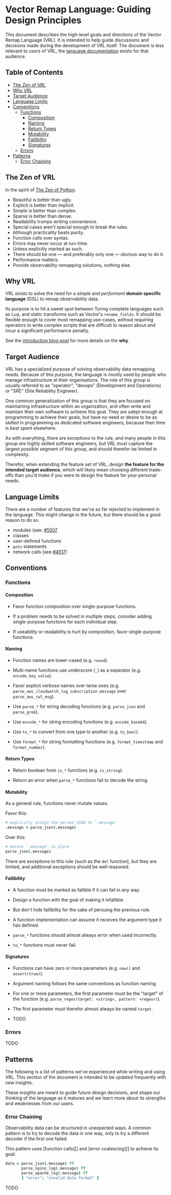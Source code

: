 # Vector Remap Language: Guiding Design Principles

This document describes the high-level goals and directions of the Vector Remap
Language (VRL). It is intended to help guide discussions and decisions made
during the development of VRL itself. The document is less relevant to _users_
of VRL, the [language documentation][docs] exists for that audience.

[docs]: https://vrl.dev

## Table of Contents

* [The Zen of VRL](#the-zen-of-vrl)
* [Why VRL](#why-vrl)
* [Target Audience](#target-audience)
* [Language Limits](#language-limits)
* [Conventions](#conventions)
  * [Functions](#functions)
    * [Composition](#composition)
    * [Naming](#naming)
    * [Return Types](#return-types)
    * [Mutability](#mutability)
    * [Fallibility](#fallibility)
    * [Signatures](#signatures)
  * [Errors](#errors)
* [Patterns](#patterns)
  * [Error Chaining](#error-chaining)

## The Zen of VRL

In the spirit of [The Zen of Python][PEP20].

- Beautiful is better than ugly.
- Explicit is better than implicit.
- Simple is better than complex.
- Sparse is better than dense.
- Readability trumps writing convenience.
- Special cases aren't special enough to break the rules.
- Although practicality beats purity.
- Function calls over syntax.
- Errors may never occur at run-time.
- Unless explicitly marked as such.
- There should be one — and preferably only one — obvious way to do it.
- Performance matters.
- Provide observability remapping solutions, nothing else.

[PEP20]: https://www.python.org/dev/peps/pep-0020/

## Why VRL

VRL exists to solve the need for a _simple_ and _performant_ **domain specific
language** (DSL) to remap observability data.

Its purpose is to hit a sweet spot between Turing complete languages such as
Lua, and static transforms such as Vector's `rename_fields`. It should be
flexible enough to cover most remapping use-cases, without requiring operators
to write complex scripts that are difficult to reason about and incur
a significant performance penalty.

See the [introduction blog post][blog] for more details on the **why**.

[blog]: https://vector.dev/blog/vector-remap-language/#preamble

## Target Audience

VRL has a specialized purpose of solving observability data remapping needs.
Because of this purpose, the language is mostly used by people who manage
infrastructure at their organisations. The role of this group is usually
referred to as "operator", "devops" (Development and Operations) or "SRE" (Site
Reliability Engineer).

One common generalization of this group is that they are focused on maintaining
infrastructure within an organization, and often write and maintain their own
software to achieve this goal. They are adept enough at programming to achieve
their goals, but have no need or desire to be as skilled in programming as
dedicated software engineers, because their time is best spent elsewhere.

As with everything, there are exceptions to the rule, and many people in this
group _are_ highly skilled software engineers, but VRL must capture the largest
possible segment of this group, and should therefor be limited in complexity.

Therefor, when extending the feature set of VRL, design **the feature for the
intended target audience**, which will likely mean choosing different trade-offs
than you'd make if you were to design the feature for your personal needs.

## Language Limits

There are a number of features that we've so far rejected to implement in the
language. This might change in the future, but there should be a good reason to
do so.

- modules (see: [#5507][]
- classes
- user-defined functions
- `goto` statements
- network calls (see [#4517][])

[#5507]: https://github.com/timberio/vector/issues/5507
[#4517]: https://github.com/timberio/vector/issues/4517#issuecomment-754160338

## Conventions

### Functions

#### Composition

- Favor function composition over single-purpose functions.

- If a problem needs to be solved in multiple steps, consider adding
  single-purpose functions for each individual step.

- If useability or readability is hurt by composition, favor single-purpose
  functions.

#### Naming

- Function names are lower-cased (e.g. `round`).

- Multi-name functions use underscore (`_`) as a separator (e.g.
  `encode_key_value`).

- Favor explicit verbose names over terse ones (e.g.
  `parse_aws_cloudwatch_log_subscription_message` over `parse_aws_cwl_msg`).

- Use `parse_*` for string decoding functions (e.g. `parse_json` and
  `parse_grok`).

- Use `encode_*` for string encoding functions (e.g. `encode_base64`).

- Use `to_*` to convert from one type to another (e.g. `to_bool`).

- Use `format_*` for string formatting functions (e.g. `format_timestamp` and
  `format_number`).

#### Return Types

- Return boolean from `is_*` functions (e.g. `is_string`).

- Return an error when `parse_*` functions fail to decode the string.

#### Mutability

As a general rule, functions never mutate values.

Favor this:

```coffee
# explicitly assign the parsed JSON to `.message`
.message = parse_json(.message)
```

Over this:

```coffee
# mutate `.message` in place
parse_json(.message)
```

There are exceptions to this rule (such as the `del` function), but they are
limited, and additional exceptions should be well reasoned.

#### Fallibility

- A function must be marked as fallible if it can fail in any way.

- Design a function with the goal of making it infallible.

- But don't hide fallibility for the sake of persuing the previous rule.

- A function implementation can assume it receives the argument type it has
  defined.

- `parse_*` functions should almost always error when used incorrectly.

- `to_*` functions must never fail.

#### Signatures

- Functions can have zero or more parameters (e.g. `now()` and `assert(true)`).

- Argument naming follows the same conventions as function naming.

- For one or more parameters, the first parameter must be the "target" of the
  function (e.g. `parse_regex(target: <string>, pattern: <regex>)`).

- The first parameter must therefor almost always be named `target`.

- TODO

### Errors

TODO

## Patterns

The following is a list of patterns we've experienced while writing and using
VRL. This section of the document is intended to be updated frequently with new
insights.

These insights are meant to guide future design decisions, and shape our
thinking of the language as it matures and we learn more about its strengths and
weaknesses from our users.

### Error Chaining

Observability data can be structured in unexpected ways. A common pattern is to
try to decode the data in one way, only to try a different decoder if the first
one failed.

This pattern uses [function calls][] and [error coalescing][] to achieve its
goal:

```coffee
data = parse_json(.message) ??
       parse_nginx_log(.message) ?? 
       parse_apache_log(.message) ??
       { "error": "invalid data format" }
```

TODO
